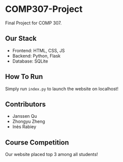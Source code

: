 # COMP307-Project
Final Project for COMP 307.

## Our Stack
* Frontend: HTML, CSS, JS 
* Backend: Python, Flask
* Database: SQLite

## How To Run

Simply run `index.py` to launch the website on localhost!

## Contributors
 * Janssen Qu
 * Zhongyu Zheng
 * Inès Rabiey

## Course Competition

Our website placed top 3 among all students!
